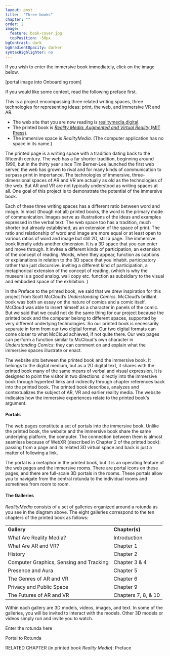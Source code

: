 ```yaml
---
layout: post
title:  "Three books"
chapter: ""
order: 2
image:
  feature: book-cover.jpg
  topPosition: -50px
bgContrast: dark
bgGradientOpacity: darker
syntaxHighlighter: no
---
```


If you wish to enter the immersive book immediately, click on the image below.

\[portal image into Onboarding room\]

 If you would like some context, read the following preface first. 

This is a project encompassing three related writing spaces, three technologies for representing ideas: print, the web, and immersive VR and AR. 

* The web site that you are now reading is <a href="https://realitymedia.digital">realitymedia.digital</a>.
* The printed book is <a href="https://mitpress.mit.edu/books/reality-media">*Reality Media: Augmented and Virtual Reality* (MIT Press)</a>.
* The immersive space is *RealityMedia*. (The computer application has no space in its name.)

The printed page is a writing space with a tradition dating back to the fifteenth century. The web has a far shorter tradition, beginning around 1990, but in the thirty year since Tim Berner-Lee launched the first web server, the web has grown to rival and for many kinds of communication to surpass print in importance. The technologies of immersive, three-dimensional spaces of AR and VR are actually as old as the technologies of the web. But AR and VR are not typically understood as writing spaces at all. One goal of this project is to demonstrate the potential of the immersive book. 

Each of these three writing spaces has a different ratio between word and image. In most (though not all) printed books, the word is the primary mode of communication. Images serve as illustrations of the ideas and examples expressed in the verbal text. The web space too has a tradition, much shorter but already established, as an extension of the space of print. The ratio and relationship of word and image are more equal or at least open to various ratios of word and image but still 2D, still a page. The immersive book literally adds another dimension. It is a 3D space that you can enter and move through. It invites a different kinds of participation, an extension of the concept of reading. Words, when they appear, function as captions or explanations in relation to the 3D space that you inhabit.  participatory rather than just discursive. inviting a different kind of participation, a metaphorical extension of the concept of reading, (which is why the museum is a good analog. wall copy etc. function as subsidiary to the visual and embodied space of the exhibition. ) 

In the Preface to the printed book, we said that we drew inspiration for this project from Scott McCloud’s <i>Understanding Comics</i>. McCloud’s brilliant book was both an essay on the nature of comics and a comic itself. McCloud was able to insert himself as a character in panels of the comic. But we said that we could not do the same thing for our project because the printed book and the computer belong to different spaces, supported by very different underlying technologies. So our printed book is necessarily separate in form from our two digital format.  Our two digital formats can come closer to what McCloud achieved, if not quite there. Our web pages can perform a function similar to McCloud's own character in <i>Understanding Comics</i>: they can comment on and explain what the immersive spaces illustrate or enact. 

The website sits between the printed book and the immersive book. It belongs to the digital medium, but as a 2D digital text, it shares with the printed book many of the same means of verbal and visual expression. It is designed to point the visitor in two directions: directly into the immersive book through hypertext links and indirectly through chapter references back into the printed book. The printed book describes, analyzes and contextualizes the subject of AR, VR and earlier reality media. The website indicates how the immersive experiences relate to the printed book's argument. 

#### Portals
The web pages constitute a set of portals into the immersive book. Unlike the printed book, the website and the immersive book share the same underlying platform, the computer. The connection between them is almost seamless because of WebXR (described in Chapter 2 of the printed book): passing from a page and its related 3D virtual space and back is just a matter of following a link. 

The portal is a metaphor in the printed book, but it is an operating feature of the web pages and the immersive rooms. There are portal icons on these pages, and there are full-scale 3D portals in the rooms. These portals allow you to navigate from the central rotunda to the individual rooms and sometimes from room to room. 

#### The Galleries

<div class="img img--fullContainer img--20xLeading" style="background-image: url({{ site.baseurl_book_img }}realitymediamap.jpg);"></div>

*RealityMedia* consists of a set of galleries organized around a rotunda as you see in the diagram above. The eight galleries correspond to the ten chapters of the printed book as follows:

<table style="width:100%">
  <tr>
    <td><b>Gallery</b></td>
    <td><b>Chapter(s)</b></td>
  </tr>
  <tr>
    <td>What Are Reality Media?</td>
    <td>Introduction</td>
  </tr>
  <tr>
    <td>What Are AR and VR?</td>
    <td>Chapter 1</td>
  </tr>
  <tr>
    <td>History</td>
    <td>Chapter 2</td>
  </tr>
  <tr>
    <td>Computer Graphics, Sensing and Tracking</td>
    <td>Chapter 3 & 4</td>
  </tr>
  <tr>
    <td>Presence and Aura</td>
    <td>Chapter 5</td>
  </tr>
  <tr>
    <td>The Genres of AR and VR</td>
    <td>Chapter 6</td>
  </tr>
  <tr>
    <td>Privacy and Public Space</td>
    <td>Chapter 9</td>
  </tr>
  <tr>
    <td>The Futures of AR and VR</td>
    <td>Chapters 7, 8, & 10</td>
  </tr>
</table>



Within each gallery are 3D models, videos, images, and text. In some of the galleries, you will be invited to interact with the models. Other 3D models or videos simply run and invite you to watch. 

Enter the rotunda here

<a class="xrlink" room="0" waypoint="start">Portal to Rotunda</a>

RELATED CHAPTER (in printed book *Reality Media*): Preface